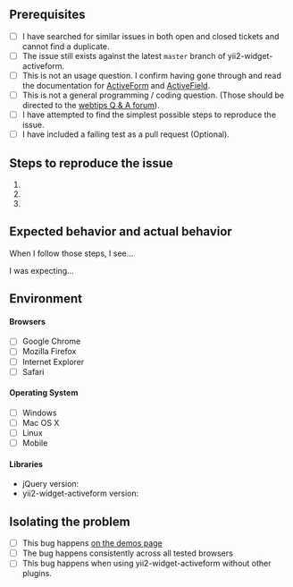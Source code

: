 ## Prerequisites

- [ ] I have searched for similar issues in both open and closed tickets and cannot find a duplicate.
- [ ] The issue still exists against the latest `master` branch of yii2-widget-activeform.
- [ ] This is not an usage question. I confirm having gone through and read the documentation for [ActiveForm](http://demos.krajee.com/widget-details/active-form) and [ActiveField](http://demos.krajee.com/widget-details/active-field).
- [ ] This is not a general programming / coding question. (Those should be directed to the [webtips Q & A forum](http://webtips.krajee.com/questions)).
- [ ] I have attempted to find the simplest possible steps to reproduce the issue.
- [ ] I have included a failing test as a pull request (Optional).

## Steps to reproduce the issue

1.
2.
3.

## Expected behavior and actual behavior

When I follow those steps, I see...

I was expecting...

## Environment

#### Browsers

- [ ] Google Chrome
- [ ] Mozilla Firefox
- [ ] Internet Explorer
- [ ] Safari

#### Operating System

- [ ] Windows
- [ ] Mac OS X
- [ ] Linux
- [ ] Mobile

#### Libraries

- jQuery version:
- yii2-widget-activeform version:

## Isolating the problem

- [ ] This bug happens [on the demos page](http://demos.krajee.com/widget-details/active-form)
- [ ] The bug happens consistently across all tested browsers
- [ ] This bug happens when using yii2-widget-activeform without other plugins.